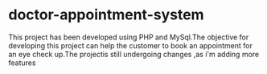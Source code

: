 # doctor-appointment-system
This project has been developed using PHP and MySql.The objective for developing this project can help the customer to book an appointment for an eye check up.The projectis still undergoing changes ,as i'm adding more features
